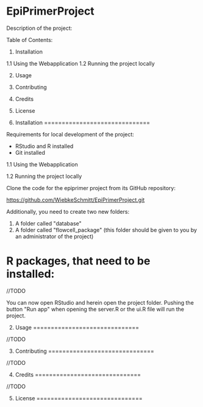 # EpiPrimerProject

Description of the project: 

Table of Contents:

1. 	Installation

1.1	Using the Webapplication
1.2	Running the project locally

2. 	Usage
3. 	Contributing
4. 	Credits
5. 	License

1. 	Installation
==============================

Requirements for local development of the project: 
- RStudio and R installed
- Git installed

1.1 	Using the Webapplication

1.2	Running the project locally

Clone the code for the epiprimer project from its GitHub repository: 

https://github.com/WiebkeSchmitt/EpiPrimerProject.git

Additionally, you need to create two new folders: 
1. A folder called "database"
2. A folder called "flowcell_package" (this folder should be given to you by an administrator of the project)

R packages, that need to be installed: 
==============================
//TODO

You can now open RStudio and herein open the project folder. Pushing the button "Run app" when opening the server.R or the ui.R file will run the project.

2. 	Usage
==============================

//TODO

3. 	Contributing
==============================

//TODO

4. 	Credits
==============================

//TODO

5. 	License
==============================
